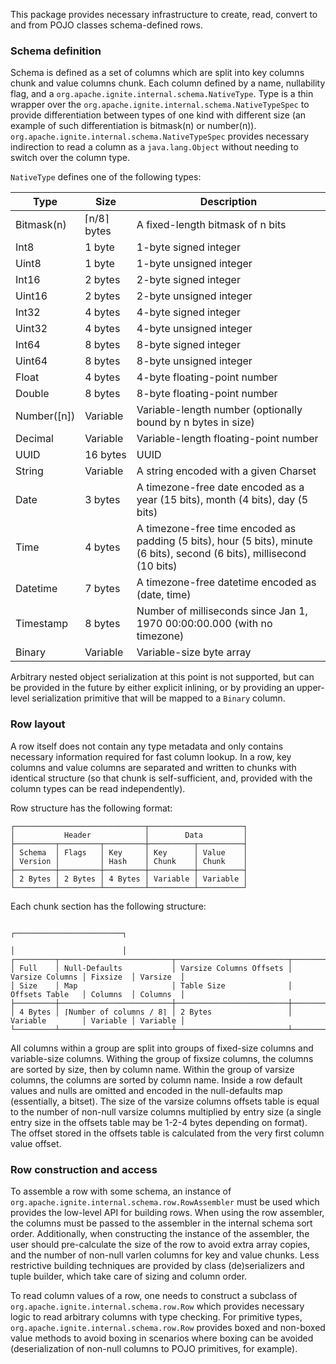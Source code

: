 This package provides necessary infrastructure to create, read, convert to and from POJO classes
schema-defined rows.

### Schema definition

Schema is defined as a set of columns which are split into key columns chunk and value columns chunk.
Each column defined by a name, nullability flag, and a `org.apache.ignite.internal.schema.NativeType`.
Type is a thin wrapper over the `org.apache.ignite.internal.schema.NativeTypeSpec` to provide differentiation
between types of one kind with different size (an example of such differentiation is bitmask(n) or number(n)).
`org.apache.ignite.internal.schema.NativeTypeSpec` provides necessary indirection to read a column as a
`java.lang.Object` without needing to switch over the column type.

`NativeType` defines one of the following types: 

Type | Size | Description
---- | ---- | -----------
Bitmask(n)|⌈n/8⌉ bytes|A fixed-length bitmask of n bits
Int8|1 byte|1-byte signed integer
Uint8|1 byte|1-byte unsigned integer
Int16|2 bytes|2-byte signed integer
Uint16|2 bytes|2-byte unsigned integer
Int32|4 bytes|4-byte signed integer
Uint32|4 bytes|4-byte unsigned integer
Int64|8 bytes|8-byte signed integer
Uint64|8 bytes|8-byte unsigned integer
Float|4 bytes|4-byte floating-point number
Double|8 bytes|8-byte floating-point number
Number([n])|Variable|Variable-length number (optionally bound by n bytes in size)
Decimal|Variable|Variable-length floating-point number
UUID|16 bytes|UUID
String|Variable|A string encoded with a given Charset
Date|3 bytes|A timezone-free date encoded as a year (15 bits), month (4 bits), day (5 bits)
Time|4 bytes|A timezone-free time encoded as padding (5 bits), hour (5 bits), minute (6 bits), second (6 bits), millisecond (10 bits)
Datetime|7 bytes|A timezone-free datetime encoded as (date, time)
Timestamp|8 bytes|Number of milliseconds since Jan 1, 1970 00:00:00.000 (with no timezone)
Binary|Variable|Variable-size byte array

Arbitrary nested object serialization at this point is not supported, but can be provided in the future by either 
explicit inlining, or by providing an upper-level serialization primitive that will be mapped to a `Binary` column.

### Row layout
A row itself does not contain any type metadata and only contains necessary information required for fast column 
lookup. In a row, key columns and value columns are separated and written to chunks with identical structure 
(so that chunk is self-sufficient, and, provided with the column types can be read independently).

Row structure has the following format:

    ┌─────────────────────────────┬─────────────────────┐
    │           Header            │        Data         │
    ├─────────┬─────────┬─────────┼──────────┬──────────┤
    │ Schema  │ Flags   │ Key     │ Key      │ Value    │
    │ Version │         │ Hash    │ Chunk    │ Chunk    │
    ├─────────┼─────────┼─────────┼──────────┼──────────┤
    │ 2 Bytes │ 2 Bytes │ 4 Bytes │ Variable │ Variable │
    └─────────┴─────────┴─────────┴──────────┴──────────┘


Each chunk section has the following structure:

                                                                           ┌────────────────────────┐
                                                                           │                        │
    ┌─────────┬─────────────────────────┬─────────────────────────┬────────┴────────┬──────────┬────⌄─────┐
    │ Full    │ Null-Defaults           │ Varsize Columns Offsets │ Varsize Columns │ Fixsize  │ Varsize  │
    │ Size    │ Map                     │ Table Size              │ Offsets Table   │ Columns  │ Columns  │
    ├─────────┼─────────────────────────┼─────────────────────────┼─────────────────┼──────────┼──────────┤
    │ 4 Bytes │ ⌈Number of columns / 8⌉ │ 2 Bytes                 │ Variable        │ Variable │ Variable │
    └─────────┴─────────────────────────┴─────────────────────────┴─────────────────┴──────────┴──────────┘
All columns within a group are split into groups of fixed-size columns and variable-size columns. Withing the group of 
fixsize columns, the columns are sorted by size, then by column name. Within the group of varsize columns, the columns 
are sorted by column name. Inside a row default values and nulls are omitted and encoded in the null-defaults map 
(essentially, a bitset). The size of the varsize columns offsets table is equal to the number of non-null 
varsize columns multiplied by entry size (a single entry size in the offsets table may be 1-2-4 bytes depending on format). 
The offset stored in the offsets table is calculated from the very first column value offset.

### Row construction and access
To assemble a row with some schema, an instance of `org.apache.ignite.internal.schema.row.RowAssembler`
must be used which provides the low-level API for building rows. When using the row assembler, the
columns must be passed to the assembler in the internal schema sort order. Additionally, when constructing
the instance of the assembler, the user should pre-calculate the size of the row to avoid extra array copies,
and the number of non-null varlen columns for key and value chunks. Less restrictive building techniques
are provided by class (de)serializers and tuple builder, which take care of sizing and column order.

To read column values of a row, one needs to construct a subclass of
`org.apache.ignite.internal.schema.row.Row` which provides necessary logic to read arbitrary columns with
type checking. For primitive types, `org.apache.ignite.internal.schema.row.Row` provides boxed and non-boxed
value methods to avoid boxing in scenarios where boxing can be avoided (deserialization of non-null columns to
POJO primitives, for example).
